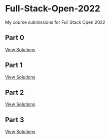 # Full-Stack-Open-2022
My course submissions for Full Stack Open 2022

## Part 0 
[View Solutions](/part0)

## Part 1 
[View Solutions](/part1)

## Part 2 
[View Solutions](/part2)

## Part 3 
[View Solutions](/part3)

